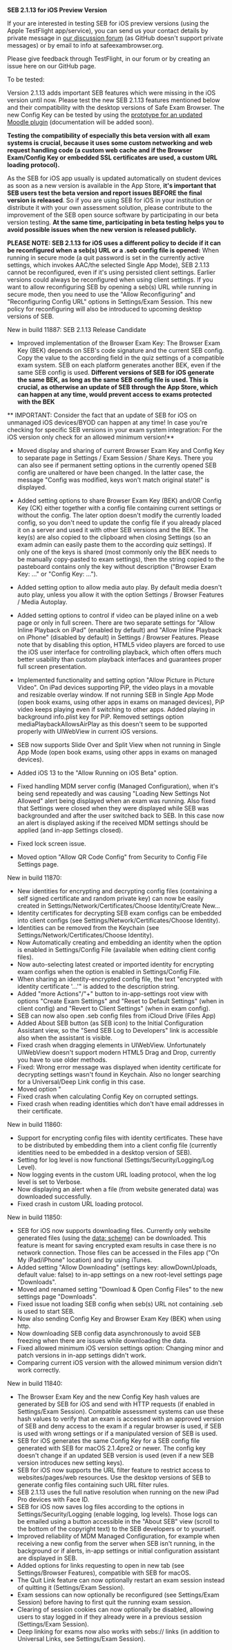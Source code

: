 **SEB 2.1.13 for iOS Preview Version**

If your are interested in testing SEB for iOS preview versions (using the Apple TestFlight app/service), you can send us your contact details by private message in [our discussion forum](https://sourceforge.net/p/seb/discussion/seb-ios/thread/e7e542a5/?limit=25#feaa/752c) (as GitHub doesn't support private messages) or by email to info at safeexambrowser.org.

Please give feedback through TestFlight, in our forum or by creating an issue here on our GitHub page. 

To be tested:

Version 2.1.13 adds important SEB features which were missing in the iOS version until now. Please test the new SEB 2.1.13 features mentioned below and their compatibility with the desktop versions of Safe Exam Browser. The new Config Key can be tested by using the [prototype for an updated Moodle plugin](https://github.com/SafeExamBrowser/moodle-quizaccess_safeexambrowser) (documentation will be added soon).


**Testing the compatibility of especially this beta version with all exam systems is crucial, because it uses some custom networking and web request handling code (a custom web cache and if the Browser Exam/Config Key or embedded SSL certificates are used, a custom URL loading protocol).**

As the SEB for iOS app usually is updated automatically on student devices as soon as a new version is available in the App Store, **it's important that SEB users test the beta version and report issues BEFORE the final version is released**. So if you are using SEB for iOS in your institution or distribute it with your own assessment solution, please contribute to the improvement of the SEB open source software by participating in our beta version testing. **At the same time, participating in beta testing helps you to avoid possible issues when the new version is released publicly.**

**PLEASE NOTE: SEB 2.1.13 for iOS uses a different policy to decide if it can be reconfigured when a seb(s) URL or a .seb config file is opened:** When running in secure mode (a quit password is set in the currently active settings, which invokes AAC/the selected Single App Mode), SEB 2.1.13 cannot be reconfigured, even if it's using persisted client settings. Earlier versions could always be reconfigured when using client settings. If you want to allow reconfiguring SEB by opening a seb(s) URL while running in secure mode, then you need to use the  "Allow Reconfiguring" and "Reconfiguring Config URL" options in Settings/Exam Session. This new policy for reconfiguring will also be introduced to upcoming desktop versions of SEB.


New in build 11887: SEB 2.1.13 Release Candidate
- Improved implementation of the Browser Exam Key: The Browser Exam Key (BEK) depends on SEB's code signature and the current SEB config. Copy the value to the according field in the quiz settings of a compatible exam system. SEB on each platform generates another BEK, even if the same SEB config is used. **Different versions of SEB for iOS generate the same BEK, as long as the same SEB config file is used. This is crucial, as otherwise an update of SEB through the App Store, which can happen at any time, would prevent access to exams protected with the BEK**  

** IMPORTANT: Consider the fact that an update of SEB for iOS on unmanaged iOS devices/BYOD can happen at any time! In case you're checking for specific SEB versions in your exam system integration: For the iOS version only check for an allowed minimum version!** 
 
- Moved display and sharing of current Browser Exam Key and Config Key to separate page in Settings / Exam Session / Share Keys. There you can also see if permanent setting options in the currently opened SEB config are unaltered or have been changed. In the latter case, the message "Config was modified, keys won't match original state!" is displayed.
- Added setting options to share Browser Exam Key (BEK) and/OR Config Key (CK) either together with a config file containing current settings or without the config. The later option doesn't modify the currently loaded config, so you don't need to update the config file if you already placed it on a server and used it with other SEB versions and the BEK. The key(s) are also copied to the clipboard when closing Settings (so an exam admin can easily paste them to the according quiz settings). If only one of the keys is shared (most commonly only the BEK needs to be manually copy-pasted to exam settings), then the string copied to the pasteboard contains only the key without description ("Browser Exam Key: ..." or "Config Key: ...").

- Added setting option to allow media auto play. By default media doesn't auto play, unless you allow it with the option Settings / Browser Features / Media Autoplay.
- Added setting options to control if video can be played inline on a web page or only in full screen. There are two separate settings for "Allow Inline Playback on iPad" (enabled by default) and "Allow Inline Playback on iPhone" (disabled by default) in Settings / Browser Features. Please note that by disabling this option, HTML5 video players are forced to use the iOS user interface for controlling playback, which often offers much better usability than custom playback interfaces and guarantees proper full screen presentation. 
- Implemented functionality and setting option "Allow Picture in Picture Video". On iPad devices supporting PiP, the video plays in a movable and resizable overlay window. If not running SEB in Single App Mode (open book exams, using other apps in exams on managed devices), PiP video keeps playing even if switching to other apps.
Added playing in background info.plist key for PiP.
Removed settings option mediaPlaybackAllowsAirPlay as this doesn't seem to be supported properly with UIWebView in current iOS versions.
- SEB now supports Slide Over and Split View when not running in Single App Mode (open book exams, using other apps in exams on managed devices).
- Added iOS 13 to the "Allow Running on iOS Beta" option.
- Fixed handling MDM server config (Managed Configuration), when it's being send repeatedly and was causing "Loading New Settings Not Allowed" alert being displayed when an exam was running. Also fixed that Settings were closed when they were displayed while SEB was backgrounded and after the user switched back to SEB. In this case now an alert is displayed asking if the received MDM settings should be applied (and in-app Settings closed).
- Fixed lock screen issue.
- Moved option "Allow QR Code Config" from Security to Config File Settings page.


New in build 11870:
- New identities for encrypting and decrypting config files (containing a self signed certificate and random private key) can now be easily created in Settings/Network/Certificates/Choose Identity/Create New…
- Identity certificates for decrypting SEB exam configs can be embedded into client configs (see Settings/Network/Certificates/Choose Identity). 
- Identities can be removed from the Keychain (see Settings/Network/Certificates/Choose Identity).
- Now Automatically creating and embedding an identity when the option is enabled in Settings/Config File (available when editing client config files). 
- Now auto-selecting latest created or imported identity for encrypting exam configs when the option is enabled in Settings/Config File.
- When sharing an identity-encrypted config file, the text "encrypted with identity certificate '...'" is added to the description string.
- Added "more Actions"/"+" button to in-app-settings root view with options "Create Exam Settings" and "Reset to Default Settings" (when in client config) and "Revert to Client Settings" (when in exam config).
- SEB can now also open .seb config files from iCloud Drive (Files App)
- Added About SEB button (as SEB icon) to the Initial Configuration Assistant view, so the "Send SEB Log to Developers" link is accessible also when the assistant is visible.
- Fixed crash when dragging elements in UIWebView. Unfortunately UIWebView doesn't support modern HTML5 Drag and Drop, currently you have to use older methods.
- Fixed: Wrong error message was displayed when identity certificate for decrypting settings wasn't found in Keychain. Also no longer searching for a Universal/Deep Link config in this case.
- Moved option "
- Fixed crash when calculating Config Key on corrupted settings.
- Fixed crash when reading identities which don't have email addresses in their certificate.


New in build 11860:
- Support for encrypting config files with identity certificates. These have to be distributed by embedding them into a client config file (currently identities need to be embedded in a desktop version of SEB).
- Setting for log level is now functional (Settings/Security/Logging/Log Level).
- Now logging events in the custom URL loading protocol, when the log level is set to Verbose.  
- Now displaying an alert when a file (from website generated data) was downloaded successfully.
- Fixed crash in custom URL loading protocol.


New in build 11850:
- SEB for iOS now supports downloading files. Currently only website generated files (using the [data: scheme](https://en.wikipedia.org/wiki/Data_URI_scheme)) can be downloaded. This feature is meant for saving encrypted exam results in case there is no network connection. Those files can be accessed in the Files app ("On My iPad/iPhone" location) and by using iTunes.
- Added setting "Allow Downloading" (settings key: allowDownUploads, default value: false) to in-app settings on a new root-level settings page "Downloads".
- Moved and renamed setting "Download & Open Config Files" to the new settings page "Downloads".
- Fixed issue not loading SEB config when seb(s) URL not containing .seb is used to start SEB.
- Now also sending Config Key and Browser Exam Key (BEK) when using http.
- Now downloading SEB config data asynchronously to avoid SEB freezing when there are issues while downloading the data.
- Fixed allowed minimum iOS version settings option: Changing minor and patch versions in in-app settings didn't work.
- Comparing current iOS version with the allowed minimum version didn't work correctly.


New in build 11840:
- The Browser Exam Key and the new Config Key hash values are generated by SEB for iOS and send with HTTP requests (if enabled in Settings/Exam Session). Compatible assessment systems can use these hash values to verify that an exam is accessed with an approved version of SEB and deny access to the exam if a regular browser is used, if SEB is used with wrong settings or if a manipulated version of SEB is used.
- SEB for iOS generates the same Config Key for a SEB config file generated with SEB for macOS 2.1.4pre2 or newer. The config key doesn't change if an updated SEB version is used (even if a new SEB version introduces new setting keys).
- SEB for iOS now supports the URL filter feature to restrict access to websites/pages/web resources. Use the desktop versions of SEB to generate config files containing such URL filter rules.
- SEB 2.1.13 uses the full native resolution when running on the new iPad Pro devices with Face ID.
- SEB for iOS now saves log files according to the options in Settings/Security/Logging (enable logging, log levels). Those logs can be emailed using a button accessible in the "About SEB" view (scroll to the bottom of the copyright text) to the SEB developers or to yourself.
- Improved reliability of MDM Managed Configuration, for example when receiving a new config from the server when SEB isn't running, in the background or if alerts, in-app settings or initial configuration assistant are displayed in SEB.
- Added options for links requesting to open in new tab (see Settings/Browser Features), compatible with SEB for macOS.
- The Quit Link feature can now optionally restart an exam session instead of quitting it (Settings/Exam Session).
- Exam sessions can now optionally be reconfigured (see Settings/Exam Session) before having to first quit the running exam session.
- Clearing of session cookies can now optionally be disabled, allowing users to stay logged in if they already were in a previous session (Settings/Exam Session).
- Deep linking for exams now also works with sebs:// links (in addition to Universal Links, see Settings/Exam Session).